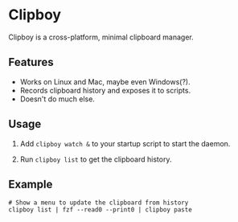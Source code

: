 # Clipboy

Clipboy is a cross-platform, minimal clipboard manager.

## Features

- Works on Linux and Mac, maybe even Windows(?).
- Records clipboard history and exposes it to scripts.
- Doesn't do much else.

## Usage

1. Add `clipboy watch &` to your startup script to start the daemon.

2. Run `clipboy list` to get the clipboard history.

## Example

```shell
# Show a menu to update the clipboard from history
clipboy list | fzf --read0 --print0 | clipboy paste
```
